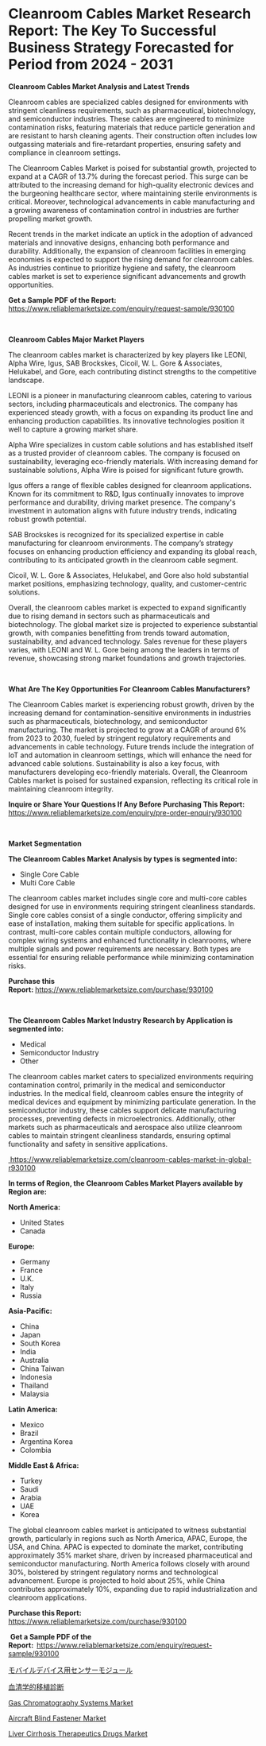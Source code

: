 <p><h1>Cleanroom Cables Market Research Report: The Key To Successful Business Strategy Forecasted for Period from 2024 - 2031</h1></p><p><strong>Cleanroom Cables Market Analysis and Latest Trends</strong></p>
<p><p>Cleanroom cables are specialized cables designed for environments with stringent cleanliness requirements, such as pharmaceutical, biotechnology, and semiconductor industries. These cables are engineered to minimize contamination risks, featuring materials that reduce particle generation and are resistant to harsh cleaning agents. Their construction often includes low outgassing materials and fire-retardant properties, ensuring safety and compliance in cleanroom settings.</p><p>The Cleanroom Cables Market is poised for substantial growth, projected to expand at a CAGR of 13.7% during the forecast period. This surge can be attributed to the increasing demand for high-quality electronic devices and the burgeoning healthcare sector, where maintaining sterile environments is critical. Moreover, technological advancements in cable manufacturing and a growing awareness of contamination control in industries are further propelling market growth.</p><p>Recent trends in the market indicate an uptick in the adoption of advanced materials and innovative designs, enhancing both performance and durability. Additionally, the expansion of cleanroom facilities in emerging economies is expected to support the rising demand for cleanroom cables. As industries continue to prioritize hygiene and safety, the cleanroom cables market is set to experience significant advancements and growth opportunities.</p></p>
<p><strong>Get a Sample PDF of the Report:&nbsp;</strong> <a href="https://www.reliablemarketsize.com/enquiry/request-sample/930100">https://www.reliablemarketsize.com/enquiry/request-sample/930100</a></p>
<p>&nbsp;</p>
<p><strong>Cleanroom Cables Major Market Players</strong></p>
<p><p>The cleanroom cables market is characterized by key players like LEONI, Alpha Wire, Igus, SAB Brockskes, Cicoil, W. L. Gore & Associates, Helukabel, and Gore, each contributing distinct strengths to the competitive landscape.</p><p>LEONI is a pioneer in manufacturing cleanroom cables, catering to various sectors, including pharmaceuticals and electronics. The company has experienced steady growth, with a focus on expanding its product line and enhancing production capabilities. Its innovative technologies position it well to capture a growing market share.</p><p>Alpha Wire specializes in custom cable solutions and has established itself as a trusted provider of cleanroom cables. The company is focused on sustainability, leveraging eco-friendly materials. With increasing demand for sustainable solutions, Alpha Wire is poised for significant future growth.</p><p>Igus offers a range of flexible cables designed for cleanroom applications. Known for its commitment to R&D, Igus continually innovates to improve performance and durability, driving market presence. The company's investment in automation aligns with future industry trends, indicating robust growth potential.</p><p>SAB Brockskes is recognized for its specialized expertise in cable manufacturing for cleanroom environments. The company’s strategy focuses on enhancing production efficiency and expanding its global reach, contributing to its anticipated growth in the cleanroom cable segment.</p><p>Cicoil, W. L. Gore & Associates, Helukabel, and Gore also hold substantial market positions, emphasizing technology, quality, and customer-centric solutions.</p><p>Overall, the cleanroom cables market is expected to expand significantly due to rising demand in sectors such as pharmaceuticals and biotechnology. The global market size is projected to experience substantial growth, with companies benefitting from trends toward automation, sustainability, and advanced technology. Sales revenue for these players varies, with LEONI and W. L. Gore being among the leaders in terms of revenue, showcasing strong market foundations and growth trajectories.</p></p>
<p>&nbsp;</p>
<p><strong>What Are The Key Opportunities For Cleanroom Cables Manufacturers?</strong></p>
<p><p>The Cleanroom Cables market is experiencing robust growth, driven by the increasing demand for contamination-sensitive environments in industries such as pharmaceuticals, biotechnology, and semiconductor manufacturing. The market is projected to grow at a CAGR of around 6% from 2023 to 2030, fueled by stringent regulatory requirements and advancements in cable technology. Future trends include the integration of IoT and automation in cleanroom settings, which will enhance the need for advanced cable solutions. Sustainability is also a key focus, with manufacturers developing eco-friendly materials. Overall, the Cleanroom Cables market is poised for sustained expansion, reflecting its critical role in maintaining cleanroom integrity.</p></p>
<p><strong>Inquire or Share Your Questions If Any Before Purchasing This Report:</strong> <a href="https://www.reliablemarketsize.com/enquiry/pre-order-enquiry/930100">https://www.reliablemarketsize.com/enquiry/pre-order-enquiry/930100</a></p>
<p>&nbsp;</p>
<p><strong>Market Segmentation</strong></p>
<p><strong>The Cleanroom Cables Market Analysis by types is segmented into:</strong></p>
<p><ul><li>Single Core Cable</li><li>Multi Core Cable</li></ul></p>
<p><p>The cleanroom cables market includes single core and multi-core cables designed for use in environments requiring stringent cleanliness standards. Single core cables consist of a single conductor, offering simplicity and ease of installation, making them suitable for specific applications. In contrast, multi-core cables contain multiple conductors, allowing for complex wiring systems and enhanced functionality in cleanrooms, where multiple signals and power requirements are necessary. Both types are essential for ensuring reliable performance while minimizing contamination risks.</p></p>
<p><strong>Purchase this Report:&nbsp;</strong><a href="https://www.reliablemarketsize.com/purchase/930100">https://www.reliablemarketsize.com/purchase/930100</a></p>
<p>&nbsp;</p>
<p><strong>The Cleanroom Cables Market Industry Research by Application is segmented into:</strong></p>
<p><ul><li>Medical</li><li>Semiconductor Industry</li><li>Other</li></ul></p>
<p><p>The cleanroom cables market caters to specialized environments requiring contamination control, primarily in the medical and semiconductor industries. In the medical field, cleanroom cables ensure the integrity of medical devices and equipment by minimizing particulate generation. In the semiconductor industry, these cables support delicate manufacturing processes, preventing defects in microelectronics. Additionally, other markets such as pharmaceuticals and aerospace also utilize cleanroom cables to maintain stringent cleanliness standards, ensuring optimal functionality and safety in sensitive applications.</p></p>
<p><a href="https://www.reliablemarketsize.com/cleanroom-cables-market-in-global-r930100">&nbsp;https://www.reliablemarketsize.com/cleanroom-cables-market-in-global-r930100</a></p>
<p><strong>In terms of Region, the Cleanroom Cables Market Players available by Region are:</strong></p>
<p>
    <p> <strong> North America: </strong>
        <ul>
            <li>United States</li>
            <li>Canada</li>
        </ul>
        </p> 
    <p> <strong> Europe: </strong>
        <ul>
            <li>Germany</li>
            <li>France</li>
            <li>U.K.</li>
            <li>Italy</li>
            <li>Russia</li>
        </ul>
        </p> 
    <p> <strong> Asia-Pacific: </strong>
        <ul>
            <li>China</li>
            <li>Japan</li>
            <li>South Korea</li>
            <li>India</li>
            <li>Australia</li>
            <li>China Taiwan</li>
            <li>Indonesia</li>
            <li>Thailand</li>
            <li>Malaysia</li>
        </ul>
        </p> 
    <p> <strong> Latin America: </strong>
        <ul>
            <li>Mexico</li>
            <li>Brazil</li>
            <li>Argentina Korea</li>
            <li>Colombia</li>
        </ul>
        </p> 
    <p> <strong> Middle East & Africa: </strong>
        <ul>
            <li>Turkey</li>
            <li>Saudi</li>
            <li>Arabia</li>
            <li>UAE</li>
            <li>Korea</li>
        </ul>
    </p>
    </p>
<p><p>The global cleanroom cables market is anticipated to witness substantial growth, particularly in regions such as North America, APAC, Europe, the USA, and China. APAC is expected to dominate the market, contributing approximately 35% market share, driven by increased pharmaceutical and semiconductor manufacturing. North America follows closely with around 30%, bolstered by stringent regulatory norms and technological advancement. Europe is projected to hold about 25%, while China contributes approximately 10%, expanding due to rapid industrialization and cleanroom applications.</p></p>
<p><strong>Purchase this Report: </strong><a href="https://www.reliablemarketsize.com/purchase/930100">https://www.reliablemarketsize.com/purchase/930100</a></p>
<p>&nbsp;<strong>Get a Sample PDF of the Report:&nbsp;&nbsp;</strong><a href="https://www.reliablemarketsize.com/enquiry/request-sample/930100">https://www.reliablemarketsize.com/enquiry/request-sample/930100</a></p>
<p><strong></strong></p>
<p><p><a href="https://medium.com/@lavonnedefsmc/sensor-module-for-mobile-devices-market-%E3%81%AE%E3%82%B0%E3%83%AD%E3%83%BC%E3%83%90%E3%83%AB%E5%B8%82%E5%A0%B4%E6%A6%82%E8%A6%81%E3%81%AF-%E4%B8%96%E7%95%8C%E3%81%8A%E3%82%88%E3%81%B3%E4%B8%BB%E8%A6%81%E5%B8%82%E5%A0%B4%E3%81%AB%E3%81%8A%E3%81%91%E3%82%8B%E6%A5%AD%E7%95%8C%E3%81%AB%E5%BD%B1%E9%9F%BF%E3%82%92%E4%B8%8E%E3%81%88%E3%82%8B%E4%B8%BB%E8%A6%81%E3%81%AA%E3%83%88%E3%83%AC%E3%83%B3%E3%83%89%E3%81%AB%E3%81%A4%E3%81%84%E3%81%A6-%E7%8B%AC%E8%87%AA%E3%81%AE%E8%A6%96%E7%82%B9%E3%82%92%E6%8F%90%E4%BE%9B%E3%81%97%E3%81%BE%E3%81%99-db13205e7140">モバイルデバイス用センサーモジュール</a></p><p><a href="https://medium.com/@lavonnedefsmc/serological-transplant-diagnostics-e2dfc24481fd">血清学的移植診断</a></p><p><a href="https://medium.com/@crystalwastonh89/the-gas-chromatography-systems-market-decisions-are-mostly-driven-by-resource-optimization-and-a5343868e61f">Gas Chromatography Systems Market</a></p><p><a href="https://issuu.com/reportprime-2/docs/aircraft-blind-fastener-market-size_57d24506c2510f">Aircraft Blind Fastener Market</a></p><p><a href="https://github.com/lylyparadise/Market-Research-Report-List-5/blob/main/liver-cirrhosis-therapeutics-drugs-market.md">Liver Cirrhosis Therapeutics Drugs Market</a></p></p>